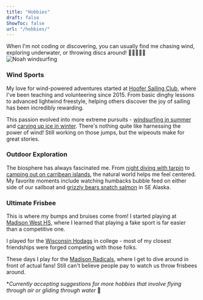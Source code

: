 ```yaml
---
title: "Hobbies"
draft: false
ShowToc: false
url: "/hobbies/"
---
```


<div class="hobbies-intro">
  <div class="intro-text">
    When I'm not coding or discovering, you can usually find me chasing wind, exploring underwater, or throwing discs around! 🏄‍♂️🌊🏃‍♂️
  </div>
  <div class="intro-image">
    <img src="/images/windsurf.gif" alt="Noah windsurfing" class="profile-image">
  </div>
</div>

### Wind Sports 

My love for wind-powered adventures started at <a href="https://docs.google.com/presentation/d/1do98CHFK_bMw7gcbxYwENh_iz35WgRai5JEaWBwYhsI/edit?usp=sharing" target="_blank" rel="noopener noreferrer">Hoofer Sailing Club</a>, where I've been teaching and volunteering since 2015. From basic dinghy lessons to advanced lightwind freestyle, helping others discover the joy of sailing has been incredibly rewarding.

This passion evolved into more extreme pursuits - <a href="https://www.instagram.com/p/B3mmMocFZTz/" target="_blank" rel="noopener noreferrer">windsurfing in summer</a> and <a href="https://youtu.be/8ZxxVSNtA8s" target="_blank" rel="noopener noreferrer">carving up ice in winter</a>. There's nothing quite like harnessing the power of wind! Still working on those jumps, but the wipeouts make for great stories.

### Outdoor Exploration

The biosphere has always fascinated me. From [night diving with tarpin](https://youtu.be/HYuVcYvMoOk) to <a href="https://youtu.be/S-cWvG5vEPg" target="_blank" rel="noopener noreferrer">camping out on carribean islands</a>, the natural world helps me feel centered. My favorite moments include watching humbacks bubble feed on either side of our sailboat and [grizzly bears snatch salmon](videolink) in SE Alaska. 


### Ultimate Frisbee

This is where my bumps and bruises come from! I started playing at <a href="https://www.instagram.com/p/BOQnVWCAZam/" target="_blank" rel="noopener noreferrer">Madison West HS</a>, where I learned that playing a fake sport is far easier than a competitive one. 

I played for the <a href="https://www.instagram.com/p/B5vD3mwnhD-/?img_index=1" target="_blank" rel="noopener noreferrer">Wisconsin Hodags</a> in college - most of my closest friendships were forged competing with those folks.

These days I play for the <a href="https://www.instagram.com/madisonradicals/" target="_blank" rel="noopener noreferrer">Madison Radicals</a>, where I get to dive around in front of actual fans! Still can't believe people pay to watch us throw frisbees around.

**Currently accepting suggestions for more hobbies that involve flying through air or gliding through water* 🚀 